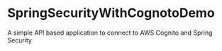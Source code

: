 # SpringSecurityWithCognotoDemo
A simple API based application to connect to AWS Cognito and Spring Security
